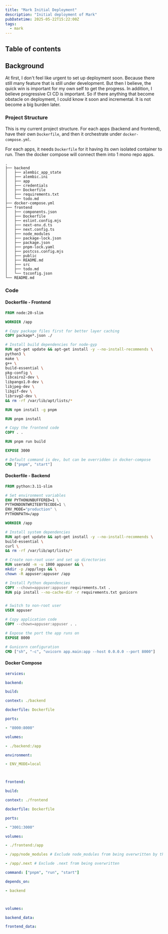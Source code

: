 ```yaml
---
title: "Mark Initial Deployment"
description: "Initial deployment of Mark"
pubDatetime: 2025-05-22T15:22:00Z
tags:
  - mark
---
```


## Table of contents

## Background

At first, I don't feel like urgent to set up deployment soon. Because there still many feature that is still under development. But then I believe, the quick win is important for my own self to get the progress. In addition, I believe progressive CI CD is important. So if there anything that become obstacle on deployment, I could know it soon and incremental. It is not become a big burden later.

### Project Structure

This is my current project structure. For each apps (backend and frontend), have their own `Dockerfile`, and then it orchestrate under `docker-compose.yml`.

For each apps, it needs `Dockerfile` for it having its own isolated container to run. Then the docker compose will connect them into 1 mono repo apps.

```shell
.
├── backend
│   ├── alembic_app_state
│   ├── alembic.ini
│   ├── app
│   ├── credentials
│   ├── Dockerfile
│   ├── requirements.txt
│   └── todo.md
├── docker-compose.yml
├── frontend
│   ├── components.json
│   ├── Dockerfile
│   ├── eslint.config.mjs
│   ├── next-env.d.ts
│   ├── next.config.ts
│   ├── node_modules
│   ├── package-lock.json
│   ├── package.json
│   ├── pnpm-lock.yaml
│   ├── postcss.config.mjs
│   ├── public
│   ├── README.md
│   ├── src
│   ├── todo.md
│   └── tsconfig.json
└── README.md
```

### Code

#### Dockerfile - Frontend

```dockerfile
FROM node:20-slim

WORKDIR /app

# Copy package files first for better layer caching
COPY package*.json ./

# Install build dependencies for node-gyp
RUN apt-get update && apt-get install -y --no-install-recommends \
python3 \
make \
g++ \
build-essential \
pkg-config \
libcairo2-dev \
libpango1.0-dev \
libjpeg-dev \
libgif-dev \
librsvg2-dev \
&& rm -rf /var/lib/apt/lists/*

RUN npm install -g pnpm

RUN pnpm install

# Copy the frontend code
COPY . .

RUN pnpm run build

EXPOSE 3000

# Default command is dev, but can be overridden in docker-compose
CMD ["pnpm", "start"]
```

#### Dockerfile - Backend

```dockerfile
FROM python:3.11-slim

# Set environment variables
ENV PYTHONUNBUFFERED=1 \
PYTHONDONTWRITEBYTECODE=1 \
ENV_MODE="production" \
PYTHONPATH=/app

WORKDIR /app

# Install system dependencies
RUN apt-get update && apt-get install -y --no-install-recommends \
build-essential \
curl \
&& rm -rf /var/lib/apt/lists/*

# Create non-root user and set up directories
RUN useradd -m -u 1000 appuser && \
mkdir -p /app/logs && \
chown -R appuser:appuser /app

# Install Python dependencies
COPY --chown=appuser:appuser requirements.txt .
RUN pip install --no-cache-dir -r requirements.txt gunicorn


# Switch to non-root user
USER appuser

# Copy application code
COPY --chown=appuser:appuser . .

# Expose the port the app runs on
EXPOSE 8000

# Gunicorn configuration
CMD ["sh", "-c", "uvicorn app.main:app --host 0.0.0.0 --port 8000"]
```

#### Docker Compose

```yaml
services:

backend:

build:

context: ./backend

dockerfile: Dockerfile

ports:

- "8000:8000"

volumes:

- ./backend:/app

environment:

- ENV_MODE=local



frontend:

build:

context: ./frontend

dockerfile: Dockerfile

ports:

- "3001:3000"

volumes:

- ./frontend:/app

- /app/node_modules # Exclude node_modules from being overwritten by the volume mount

- /app/.next # Exclude .next from being overwritten

command: ["pnpm", "run", "start"]

depends_on:

- backend



volumes:

backend_data:

frontend_data:
```
